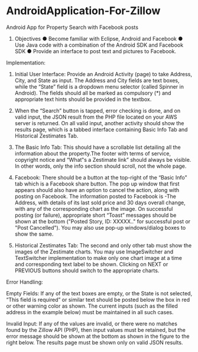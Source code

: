# AndroidApplication-For-Zillow
Android App for Property Search with Facebook posts

1. Objectives
● Become familiar with Eclipse, Android and Facebook
● Use Java code with a combination of the Android SDK and Facebook SDK
● Provide an interface to post text and pictures to Facebook.

Implementation:

1. Initial User Interface: Provide an Android Activity (page) to take Address, City, and State as input. The Address and City fields are text boxes, while the “State” field is a dropdown menu selector (called Spinner in Android). The fields should all be marked as compulsory (*) and appropriate text hints should be provided in the textbox.

2. When the “Search” button is tapped, error checking is done, and on valid input, the JSON result from the PHP file located on your AWS server is returned. On all valid input, another activity should show the results page, which is a tabbed interface containing Basic Info Tab and Historical Zestimates Tab.

3. The Basic Info Tab:
This should have a scrollable list detailing all the information about the property.The footer with terms of service, copyright notice and “What‟s a Zestimate link” should always be visible. In other words, only the info section should scroll, not the whole page.

4. Facebook: There should be a button at the top-right of the “Basic Info” tab which is a Facebook share button. The pop up window that first appears should also have an option to cancel the action, along with posting on Facebook. The information posted to Facebook is -The Address, with details of its last sold price and 30 days overall change, with any of the corresponding chart as the image. On successful posting (or failure), appropriate short “Toast” messages should be shown at the bottom ("Posted Story, ID: XXXXX.." for successful post or "Post Cancelled"). You may also use pop-up windows/dialog boxes to show the same.

5. Historical Zestimates Tab:
The second and only other tab must show the images of the Zestimate charts. You may use ImageSwitcher and TextSwitcher implementation to make only one chart image at a time and corresponding text label to be shown. Clicking on NEXT or PREVIOUS buttons should switch to the appropriate charts.


Error Handling:

Empty Fields: If any of the text boxes are empty, or the State is not selected, “This field is required” or similar text should be posted below the box in red or other warning color as shown. The current inputs (such as the filled address in the example below) must be maintained in all such cases.

Invalid Input: If any of the values are invalid, or there were no matches found by the Zillow API (PHP), then input values must be retained, but the error message should be shown at the bottom as shown in the figure to the right below.
The results page must be shown only on valid JSON results.

